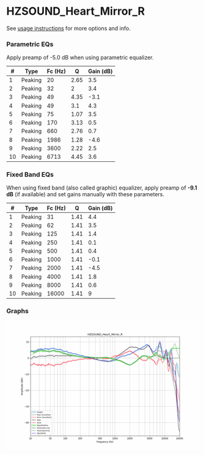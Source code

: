 # HZSOUND_Heart_Mirror_R
See [usage instructions](https://github.com/jaakkopasanen/AutoEq#usage) for more options and info.

### Parametric EQs
Apply preamp of -5.0 dB when using parametric equalizer.

|   # | Type    |   Fc (Hz) |    Q |   Gain (dB) |
|-----|---------|-----------|------|-------------|
|   1 | Peaking |        20 | 2.65 |         3.5 |
|   2 | Peaking |        32 | 2    |         3.4 |
|   3 | Peaking |        49 | 4.35 |        -3.1 |
|   4 | Peaking |        49 | 3.1  |         4.3 |
|   5 | Peaking |        75 | 1.07 |         3.5 |
|   6 | Peaking |       170 | 3.13 |         0.5 |
|   7 | Peaking |       660 | 2.76 |         0.7 |
|   8 | Peaking |      1986 | 1.28 |        -4.6 |
|   9 | Peaking |      3600 | 2.22 |         2.5 |
|  10 | Peaking |      6713 | 4.45 |         3.6 |

### Fixed Band EQs
When using fixed band (also called graphic) equalizer, apply preamp of **-9.1 dB** (if available) and set gains manually with these parameters.

|   # | Type    |   Fc (Hz) |    Q |   Gain (dB) |
|-----|---------|-----------|------|-------------|
|   1 | Peaking |        31 | 1.41 |         4.4 |
|   2 | Peaking |        62 | 1.41 |         3.5 |
|   3 | Peaking |       125 | 1.41 |         1.4 |
|   4 | Peaking |       250 | 1.41 |         0.1 |
|   5 | Peaking |       500 | 1.41 |         0.4 |
|   6 | Peaking |      1000 | 1.41 |        -0.1 |
|   7 | Peaking |      2000 | 1.41 |        -4.5 |
|   8 | Peaking |      4000 | 1.41 |         1.8 |
|   9 | Peaking |      8000 | 1.41 |         0.6 |
|  10 | Peaking |     16000 | 1.41 |         9   |

### Graphs
![](./HZSOUND_Heart_Mirror_R.png)
